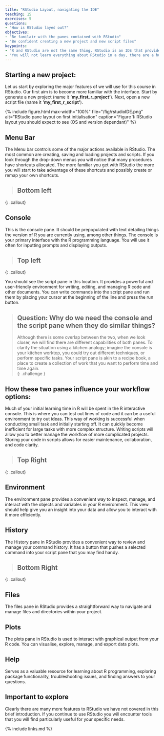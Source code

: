 ```yaml
---
title: "RStudio Layout, navigating the IDE"
teaching: 15
exercises: 5
questions:
- "How is RStudio layed out?"
objectives:
- "Be familair with the panes contained with RStudio"
- "Be confident creating a new project and new script files"  
keypoints:
- "R and RStudio are not the same thing. RStudio is an IDE that provides you with a convinient way to manage R projects and R is the underlying language that enables RStudio."
- "You will not learn everything about RStudio in a day, there are a huge number of tools available to you in RStudio. The more time you commit to exploring and practicing the more you will achieve."
---
```


## Starting a new project:

Let us start by exploring the major features of we will use for this course in RStudio. Our first aim is to become more familiar with the interface. Start by generate a new project (name it **‘my_first_r_project’**). Next, open a new script file (name it **'my_first_r_script’**). 

{% include figure.html max-width="100%" file="/fig/rstudioIDE.png" 
alt="RStudio pane layout on first initialisation" caption="Figure 1: RStudio layout you should expect to see (OS and version dependant)" %}

## Menu Bar

The Menu bar controls some of the major actions available in RStudio. The most common are creating, saving and loading projects and scripts. If you look through the drop-down menus you will notice that many procedures have shortcuts allocated. The more familiar you get with RStudio the more you will start to take advantage of these shortcuts and possibly create or remap your own shortcuts. 

>## Bottom left
{: .callout}
## Console

This is the console pane. It should be prepopulated with text detailing things the version of R you are currently using, among other things. The console is your primary interface with the R programming language. You will use it often for inputting prompts and displaying outputs.  

>## Top left
{: .callout}

You should see the script pane in this location. It provides a powerful and user-friendly environment for writing, editing, and managing R code and other documents. You can write commands into the script pane and run them by placing your cursor at the beginning of the line and press the run button.

> ## Question: Why do we need the console and the script pane when they do similar things?
> Although there is some overlap between the two, when we look closer, we will find there are different capabilities of both
> panes. To clarify the situation using a kitchen analogy; imagine the console is your kitchen worktop, you could try out 
>different techniques, or perform specific tasks. Your script pane is akin to a recipe book, a place to create a collection of 
>work that you want to perform time and time again.  
{: .challenge }

## How these two panes influence your workflow options: 

Much of your initial learning time in R will be spent in the R interactive console. This is where you can test out lines of code and it can be a useful environment to try out ideas. This way of working is successful when conducting small task and initially starting off. It can quickly become inefficient for large tasks with more complex structure. Writing scripts will allow you to better manage the workflow of more complicated projects. Storing your code in scripts allows for easier maintenance, collaboration, and code clarity.

>## Top Right
{: .callout}
## Environment

The environment pane provides a convenient way to inspect, manage, and interact with the objects and variables in your R environment. This view should help give you an insight into your data and allow you to interact with it more efficiently.

## History

The History pane in RStudio provides a convenient way to review and manage your command history. It has a button that pushes a selected command into your script pane that you may find handy.

>## Bottom Right 
{: .callout}
## Files

The files pane in RStudio provides a straightforward way to navigate and manage files and directories within your project. 

## Plots

The plots pane in RStudio is used to interact with graphical output from your R code. You can visualise, explore, manage, and export data plots.

## Help

Serves as a valuable resource for learning about R programming, exploring package functionality, troubleshooting issues, and finding answers to your questions. 

## Important to explore

Clearly there are many more features to RStudio we have not covered in this brief introduction. If you continue to use RStudio you will encounter tools that you will find particularly useful for your specific needs. 

{% include links.md %}
